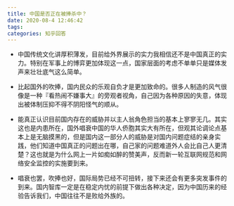 ```yaml
---
title: 中国是否正在被捧杀中？
date: 2020-08-4 12:46:42
tags:
categories: 知乎回答
---
```

- 中国传统文化讲厚积薄发，目前给外界展示的实力我相信还不是中国真正的实力。特别在军事上的博弈更加体现这一点，国家层面的考虑不单单只是媒体发声来壮壮底气这么简单。

- 比起国外的吹捧，国内民众的乐观自负才是更加致命的。很多人制造的风气很像是一种『看热闹不嫌事大』的旁观者视角，自己因为各种原因的失意，体现出被体制压抑不得不阴阳怪气的顺从。

- 能真正认识目前国内存在的威胁并以主人翁角色担当的基本上寥寥无几。其实这也是内患所在，国外唱衰中国的华人侨胞其实大有所在，但观其论调论点基本上是无脑摸黑的，但是国内这一部分人的威胁是对国内问题症结的亲身实践，他们知道中国真正的问题出在哪，自己家的问题难道外人会比自己人更清楚？这也就是为什么网上一片如痴如醉的赞美声，反而新一轮互联网规范和网络安全监控的实施要到来。

- 唱衰也罢，吹捧也好，国际局势已经不可扭转，接下来还会有更多突发事件的到来。国内智库一定是在稳定内忧的前提下做出各种决定，因为中国历来的经验告诉我们，中国往往不是败给外族的。